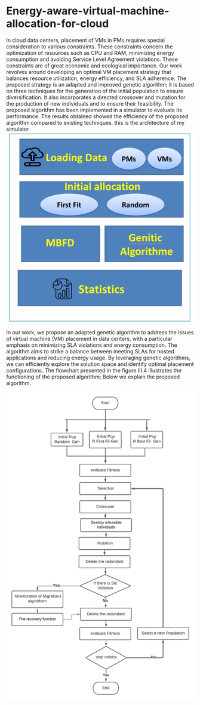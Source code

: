 # Energy-aware-virtual-machine-allocation-for-cloud
   In cloud data centers, placement of VMs in PMs requires special consideration to various
constraints. These constraints concern the optimization of resources such as CPU and RAM,
minimizing energy consumption and avoiding Service Level Agreement violations. These
constraints are of great economic and ecological importance. Our work revolves around
developing an optimal VM placement strategy that balances resource utilization, energy
efficiency, and SLA adherence. The proposed strategy is an adapted and improved genetic
algorithm; it is based on three techniques for the generation of the initial population to ensure
diversification. It also incorporates a directed crossover and mutation for the production of
new individuals and to ensure their feasibility. The proposed algorithm has been
implemented in a simulator to evaluate its performance. The results obtained showed the
efficiency of the proposed algorithm compared to existing techniques.
this is the architecture of my simulator
![](Screenshot%20from%202023-06-27%2022-02-52.png)

In our work, we propose an adapted genetic algorithm to address the issues of virtual machine
(VM) placement in data centers, with a particular emphasis on minimizing SLA violations and
energy consumption. The algorithm aims to strike a balance between meeting SLAs for hosted
applications and reducing energy usage. By leveraging genetic algorithms, we can efficiently
explore the solution space and identify optimal placement configurations.
The flowchart presented in the figure III.4 illustrates the functioning of the proposed algorithm;
Below we explain the proposed algorithm.

![](genetic%20(1).png)

